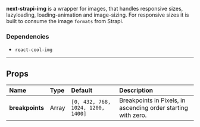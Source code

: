 **next-strapi-img** is a wrapper for images, that handles responsive sizes, lazyloading, loading-animation and image-sizing. For responsive sizes it is built to consume the image `formats` from Strapi.

### Dependencies

- `react-cool-img`

---

## Props

| **Name**        | **Type** | **Default**                       | **Description**                                               |
| :-------------- | :------- | :-------------------------------- | :------------------------------------------------------------ |
| **breakpoints** | Array    | `[0, 432, 768, 1024, 1200, 1400]` | Breakpoints in Pixels, in ascending order starting with zero. |

